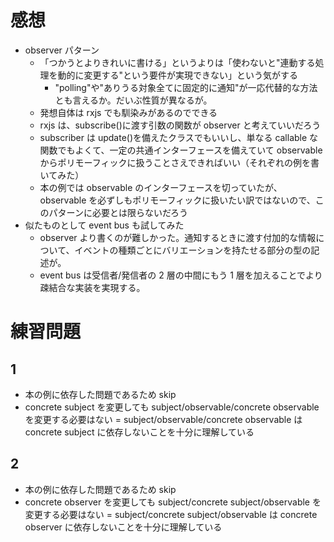 # 感想

- observer パターン
  - 「つかうとよりきれいに書ける」というよりは「使わないと"連動する処理を動的に変更する"という要件が実現できない」という気がする
    - "polling"や"ありうる対象全てに固定的に通知"が一応代替的な方法とも言えるか。だいぶ性質が異なるが。
  - 発想自体は rxjs でも馴染みがあるのでできる
  - rxjs は、subscribe()に渡す引数の関数が observer と考えていいだろう
  - subscriber は update()を備えたクラスでもいいし、単なる callable な関数でもよくて、一定の共通インターフェースを備えていて observable からポリモーフィックに扱うことさえできればいい（それぞれの例を書いてみた）
  - 本の例では observable のインターフェースを切っていたが、observable を必ずしもポリモーフィックに扱いたい訳ではないので、このパターンに必要とは限らないだろう
- 似たものとして event bus も試してみた
  - observer より書くのが難しかった。通知するときに渡す付加的な情報について、イベントの種類ごとにバリエーションを持たせる部分の型の記述が。
  - event bus は受信者/発信者の 2 層の中間にもう 1 層を加えることでより疎結合な実装を実現する。

# 練習問題

## 1

- 本の例に依存した問題であるため skip
- concrete subject を変更しても subject/observable/concrete observable を変更する必要はない = subject/observable/concrete observable は concrete subject に依存しないことを十分に理解している

## 2

- 本の例に依存した問題であるため skip
- concrete observer を変更しても subject/concrete subject/observable を変更する必要はない = subject/concrete subject/observable は concrete observer に依存しないことを十分に理解している
